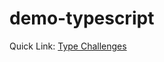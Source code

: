 # demo-typescript

Quick Link: [Type Challenges](https://github.com/type-challenges/type-challenges)

